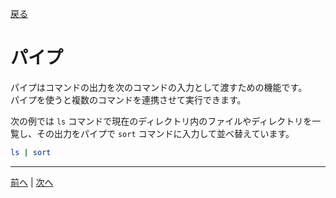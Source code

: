 [戻る](../README.md)

# パイプ

パイプはコマンドの出力を次のコマンドの入力として渡すための機能です。  
パイプを使うと複数のコマンドを連携させて実行できます。

次の例では `ls` コマンドで現在のディレクトリ内のファイルやディレクトリを一覧し、その出力をパイプで `sort` コマンドに入力して並べ替えています。

```bash
ls | sort
```

----
[前へ](../01_リダイレクト/README.md) | [次へ](../03_コマンド置換/README.md)
